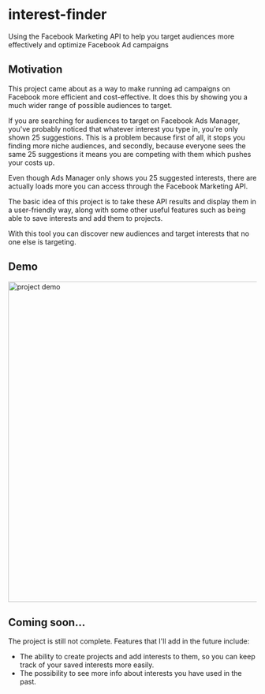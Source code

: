 # interest-finder
Using the Facebook Marketing API to help you target audiences more effectively and optimize Facebook Ad campaigns

## Motivation
This project came about as a way to make running ad campaigns on Facebook more efficient and cost-effective. It does this by showing you a much wider range of possible audiences to target. 

If you are searching for audiences to target on Facebook Ads Manager, you've probably noticed that whatever interest you type in, you're only shown 25 suggestions. This is a problem because first of all, it stops you finding more niche audiences, and secondly, because everyone sees the same 25 suggestions it means you are competing with them which pushes your costs up. 

Even though Ads Manager only shows you 25 suggested interests, there are actually loads more you can access through the Facebook Marketing API. 

The basic idea of this project is to take these API results and display them in a user-friendly way, along with some other useful features such as being able to save interests and add them to projects. 

With this tool you can discover new audiences and target interests that no one else is targeting.

## Demo
<img src="https://user-images.githubusercontent.com/60620619/104944462-8dedef00-59b7-11eb-9116-ca96e9a6b86f.gif" alt="project demo" width="650" />

## Coming soon...
The project is still not complete. Features that I'll add in the future include:
- The ability to create projects and add interests to them, so you can keep track of your saved interests more easily.
- The possibility to see more info about interests you have used in the past.
